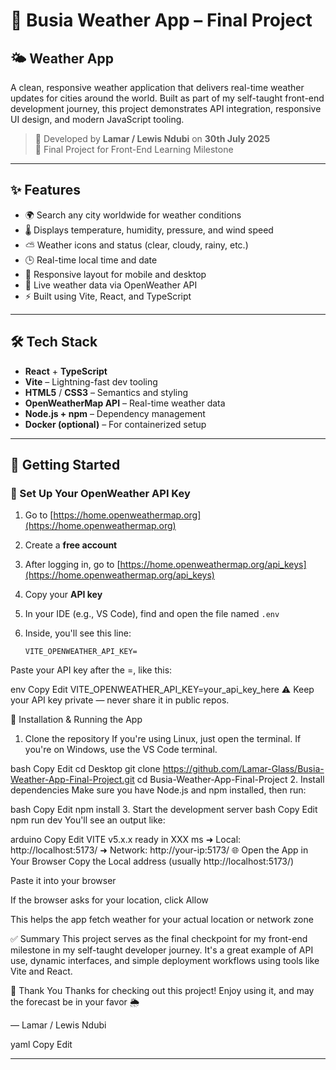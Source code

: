 # 🚌 Busia Weather App – Final Project

## 🌤️ Weather App

A clean, responsive weather application that delivers real-time weather updates for cities around the world. Built as part of my self-taught front-end development journey, this project demonstrates API integration, responsive UI design, and modern JavaScript tooling.

> 📅 Developed by **Lamar / Lewis Ndubi** on **30th July 2025**  
> 🧠 Final Project for Front-End Learning Milestone

---

## ✨ Features

- 🌍 Search any city worldwide for weather conditions
- 🌡 Displays temperature, humidity, pressure, and wind speed
- ⛅ Weather icons and status (clear, cloudy, rainy, etc.)
- 🕒 Real-time local time and date
- 📱 Responsive layout for mobile and desktop
- 🔄 Live weather data via OpenWeather API
- ⚡ Built using Vite, React, and TypeScript

---

## 🛠 Tech Stack

- **React** + **TypeScript**
- **Vite** – Lightning-fast dev tooling
- **HTML5** / **CSS3** – Semantics and styling
- **OpenWeatherMap API** – Real-time weather data
- **Node.js + npm** – Dependency management
- **Docker (optional)** – For containerized setup

---

## 🚀 Getting Started

### 🔐 Set Up Your OpenWeather API Key

1. Go to [https://home.openweathermap.org](https://home.openweathermap.org)
2. Create a **free account**
3. After logging in, go to [https://home.openweathermap.org/api_keys](https://home.openweathermap.org/api_keys)
4. Copy your **API key**
5. In your IDE (e.g., VS Code), find and open the file named `.env`
6. Inside, you'll see this line:

   ```env
   VITE_OPENWEATHER_API_KEY=
Paste your API key after the =, like this:

env
Copy
Edit
VITE_OPENWEATHER_API_KEY=your_api_key_here
⚠️ Keep your API key private — never share it in public repos.

🧪 Installation & Running the App
1. Clone the repository
If you're using Linux, just open the terminal. If you're on Windows, use the VS Code terminal.

bash
Copy
Edit
cd Desktop
git clone https://github.com/Lamar-Glass/Busia-Weather-App-Final-Project.git
cd Busia-Weather-App-Final-Project
2. Install dependencies
Make sure you have Node.js and npm installed, then run:

bash
Copy
Edit
npm install
3. Start the development server
bash
Copy
Edit
npm run dev
You'll see an output like:

arduino
Copy
Edit
VITE v5.x.x  ready in XXX ms
➜  Local:   http://localhost:5173/
➜  Network: http://your-ip:5173/
🌐 Open the App in Your Browser
Copy the Local address (usually http://localhost:5173/)

Paste it into your browser

If the browser asks for your location, click Allow

This helps the app fetch weather for your actual location or network zone

✅ Summary
This project serves as the final checkpoint for my front-end milestone in my self-taught developer journey. It's a great example of API use, dynamic interfaces, and simple deployment workflows using tools like Vite and React.

🙏 Thank You
Thanks for checking out this project!
Enjoy using it, and may the forecast be in your favor 🌦️

— Lamar / Lewis Ndubi

yaml
Copy
Edit

---
